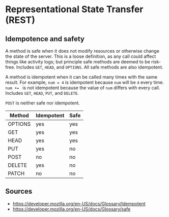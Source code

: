 Representational State Transfer (REST)
======================================

Idempotence and safety
----------------------

A method is safe when it does not modify resources or otherwise change the state of the server. This is a loose definition, as any call could affect things like activity logs; but principle safe methods are deemed to be risk-free. Includes `GET`, `HEAD`, and `OPTIONS`. All safe methods are also idempotent.

A method is idempotent when it can be called many times with the same result. For example, `num = 4` is idempotent because `num` will be `4` every time. `num += ` is not idempotent because the value of `num` differs with every call. Includes `GET`, `HEAD`, `PUT`, and `DELETE`.

`POST` is neither safe nor idempotent.

| Method  | Idempotent | Safe       |
| ------- | ---------- | ---------- |
| OPTIONS | yes        | yes        |
| GET     | yes        | yes        |
| HEAD    | yes        | yes        |
| PUT     | yes        | no         |
| POST    | no         | no         |
| DELETE  | yes        | no         |
| PATCH   | no         | no         |

Sources
-------

- https://developer.mozilla.org/en-US/docs/Glossary/Idempotent
- https://developer.mozilla.org/en-US/docs/Glossary/safe
